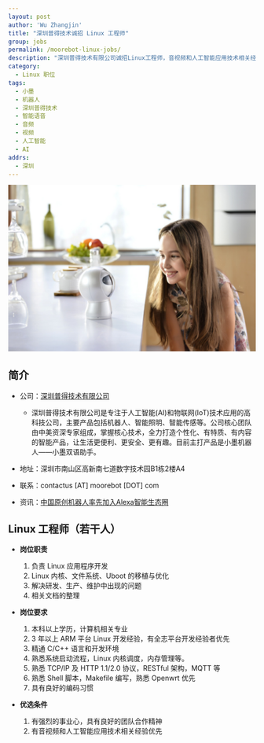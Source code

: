 ```yaml
---
layout: post
author: 'Wu Zhangjin'
title: "深圳普得技术诚招 Linux 工程师"
group: jobs
permalink: /moorebot-linux-jobs/
description: "深圳普得技术有限公司诚招Linux工程师，音视频和人工智能应用技术相关经验优先。"
category:
  - Linux 职位
tags:
  - 小墨
  - 机器人
  - 深圳普得技术
  - 智能语音
  - 音频
  - 视频
  - 人工智能
  - AI
addrs:
  - 深圳
---
```


![小墨机器人](/wp-content/uploads/2018/moorebot.png)

## 简介

* 公司：[深圳普得技术有限公司](http://moorebot.com/)
  * 深圳普得技术有限公司是专注于人工智能(AI)和物联网(IoT)技术应用的高科技公司，主要产品包括机器人、智能照明、智能传感等。公司核心团队由中美资深专家组成，掌握核心技术，全力打造个性化、有特质、有内容的智能产品，让生活更便利、更安全、更有趣。目前主打产品是小墨机器人——小墨双语助手。

* 地址：深圳市南山区高新南七道数字技术园B1栋2楼A4

* 联系：contactus [AT] moorebot [DOT] com

* 资讯：[中国原创机器人率先加入Alexa智能生态圈](http://www.cyzone.cn/a/20180205/323900.html)

## Linux 工程师（若干人）

* __岗位职责__

  1. 负责 Linux 应用程序开发
  2. Linux 内核、文件系统、Uboot 的移植与优化
  4. 解决研发、生产、维护中出现的问题
  3. 相关文档的整理

* __岗位要求__

  1. 本科以上学历，计算机相关专业
  2. 3 年以上 ARM 平台 Linux 开发经验，有全志平台开发经验者优先
  3. 精通 C/C++ 语言和开发环境
  4. 熟悉系统启动流程，Linux 内核调度，内存管理等。
  5. 熟悉 TCP/IP 及 HTTP 1.1/2.0 协议，RESTful 架构，MQTT 等
  6. 熟悉 Shell 脚本，Makefile 编写，熟悉 Openwrt 优先
  7. 具有良好的编码习惯

* __优选条件__

  1. 有强烈的事业心，具有良好的团队合作精神
  2. 有音视频和人工智能应用技术相关经验优先

